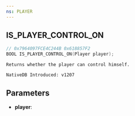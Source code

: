 ```yaml
---
ns: PLAYER
---
```

## IS_PLAYER_CONTROL_ON

```c
// 0x7964097FCE4C244B 0x618857F2
BOOL IS_PLAYER_CONTROL_ON(Player player);
```

```
Returns whether the player can control himself.

NativeDB Introduced: v1207
```

## Parameters
* **player**:
